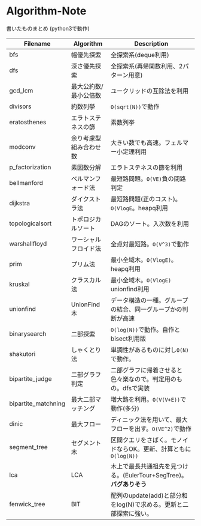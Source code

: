 # Algorithm-Note
書いたものまとめ
(python3で動作)

|Filename|Algorithm|Description|
|---|---|---|
|bfs|幅優先探索|全探索系(deque利用)|
|dfs|深さ優先探索|全探索系(再帰関数利用、2パターン用意)|
|gcd_lcm|最大公約数/最小公倍数|ユークリッドの互除法を利用|
|divisors|約数列挙|`O(sqrt(N))`で動作|
|eratosthenes|エラトステネスの篩|素数列挙|
|modconv|余り考慮型組み合わせ数|大きい数でも高速。フェルマー小定理利用|
|p_factorization|素因数分解|エラトステネスの篩を利用|
|bellmanford|ベルマンフォード法|最短路問題。`O(VE)`負の閉路判定|
|dijkstra|ダイクストラ法|最短路問題(正のコスト)。`O(VlogE`。heapq利用|
|topologicalsort|トポロジカルソート|DAGのソート。入次数を利用|
|warshallfloyd|ワーシャルフロイド法|全点対最短路。`O(V^3)`で動作|
|prim|プリム法|最小全域木。`O(VlogE)`。heapq利用|
|kruskal|クラスカル法|最小全域木。`O(VlogE)` unionfind利用|
|unionfind|UnionFind木|データ構造の一種。グループの結合、同一グループかの判断が高速|
|binarysearch|二部探索|`O(log(N))`で動作。自作とbisect利用版|
|shakutori|しゃくとり法|単調性があるものに対し`O(N)`で動作。|
|bipartite_judge|二部グラフ判定|二部グラフに帰着させると色々楽なので。判定用のもの。dfsで実装|
|bipartite_matchning|最大二部マッチング|増大路を利用。`O(V(V+E))`で動作(多分)|
|dinic|最大フロー|ディニック法を用いて、最大フローを出す。`O(VE^2)`で動作|
|segment_tree|セグメント木|区間クエリをさばく。モノイドならOK。更新、計算ともに`O(log(N))`|
|lca|LCA|木上で最長共通祖先を見つける。(EulerTour+SegTree)。**バグありそう**|
|fenwick_tree|BIT|配列のupdate(add)と部分和をlog(N)で求める。更新と二部探索に強い。|
